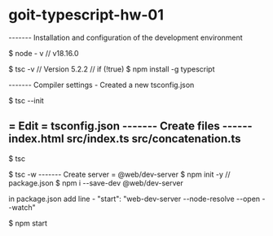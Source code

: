 # goit-typescript-hw-01

------- Installation and configuration of the development environment

$ node - v  // v18.16.0

$ tsc -v // Version 5.2.2 // if (!true) $ npm install -g typescript

------- Compiler settings - Created a new tsconfig.json

$ tsc --init

= Edit = tsconfig.json
------- Create files ------
 index.html
  src/index.ts
  src/concatenation.ts
---

$ tsc

$ tsc -w
------- Create server = @web/dev-server
$ npm init -y // package.json
$ npm i --save-dev @web/dev-server

 in  package.json add line - "start": "web-dev-server --node-resolve --open --watch"

$ npm start
